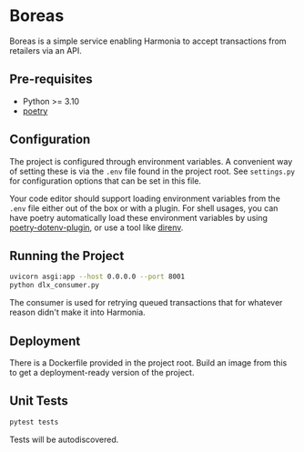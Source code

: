 # Boreas

Boreas is a simple service enabling Harmonia to accept transactions from retailers via an API.

## Pre-requisites

* Python >= 3.10
* [poetry](https://python-poetry.org/docs/master/)

## Configuration

The project is configured through environment variables. A convenient way
of setting these is via the `.env` file found in the project root. See `settings.py` for
configuration options that can be set in this file.

Your code editor should support loading environment variables from the `.env`
file either out of the box or with a plugin. For shell usages, you can have poetry
automatically load these environment variables by using
[poetry-dotenv-plugin](https://github.com/mpeteuil/poetry-dotenv-plugin), or
use a tool like [direnv](https://direnv.net/).

## Running the Project

```bash
uvicorn asgi:app --host 0.0.0.0 --port 8001
python dlx_consumer.py
```

The consumer is used for retrying queued transactions that for whatever reason didn't make it into Harmonia.

## Deployment

There is a Dockerfile provided in the project root. Build an image from this to
get a deployment-ready version of the project.

## Unit Tests

```bash
pytest tests
```

Tests will be autodiscovered.
